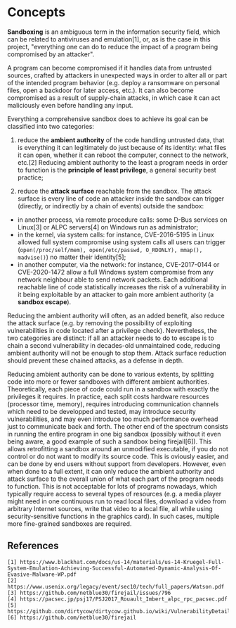 # Concepts

**Sandboxing** is an ambiguous term in the information security field, which can be related to antiviruses and emulation[1], or, as is the case in this project, "everything one can do to reduce the impact of a program being compromised by an attacker".

A program can become compromised if it handles data from untrusted sources, crafted by attackers in unexpected ways in order to alter all or part of the intended program behavior (e.g. deploy a ransomware on personal files, open a backdoor for later access, etc.). It can also become compromised as a result of supply-chain attacks, in which case it can act maliciously even before handling any input.

Everything a comprehensive sandbox does to achieve its goal can be classified into two categories:

1. reduce the **ambient authority** of the code handling untrusted data, that is everything it can legitimately do just because of its identity: what files it can open, whether it can reboot the computer, connect to the network, etc.[2] Reducing ambient authority to the least a program needs in order to function is the **principle of least privilege**, a general security best practice;

2. reduce the **attack surface** reachable from the sandbox. The attack surface is every line of code an attacker inside the sandbox can trigger (directly, or indirectly by a chain of events) outside the sandbox:
- in another process, via remote procedure calls: some D-Bus services on Linux[3] or ALPC servers[4] on Windows run as administrator;
- in the kernel, via system calls: for instance, CVE-2016-5195 in Linux allowed full system compromise using system calls all users can trigger (`open(/proc/self/mem), open(/etc/passwd, O_RDONLY), mmap(), madvise()`) no matter their identity[5];
- in another computer, via the network: for instance, CVE-2017-0144 or CVE-2020-1472 allow a full Windows system compromise from any network neighbour able to send network packets.
Each additional reachable line of code statistically increases the risk of a vulnerability in it being exploitable by an attacker to gain more ambient authority (a **sandbox escape**).

Reducing the ambient authority will often, as an added benefit, also reduce the attack surface (e.g. by removing the possibility of exploiting vulnerabilities in code located after a privilege check). Nevertheless, the two categories are distinct: if all an attacker needs to do to escape is to chain a second vulnerability in decades-old unmaintained code, reducing ambient authority will not be enough to stop them. Attack surface reduction should prevent these chained attacks, as a defense in depth.

Reducing ambient authority can be done to various extents, by splitting code into more or fewer sandboxes with different ambient authorities. Theoretically, each piece of code could run in a sandbox with exactly the privileges it requires. In practice, each split costs hardware resources (processor time, memory), requires introducing communication channels which need to be developped and tested, may introduce security vulnerabilities, and may even introduce too much performance overhead just to communicate back and forth. The other end of the spectrum consists in running the entire program in one big sandbox (possibly without it even being aware, a good example of such a sandbox being firejail[6]). This allows retrofitting a sandbox around an unmodified executable, if you do not control or do not want to modify its source code. This is oviously easier, and can be done by end users without support from developers. However, even when done to a full extent, it can only reduce the ambient authority and attack surface to the overall union of what each part of the program needs to function. This is not acceptable for lots of programs nowadays, which typically require access to several types of resources (e.g. a media player might need in one continuous run to read local files, download a video from arbitrary Internet sources, write that video to a local file, all while using security-sensitive functions in the graphics card). In such cases, multiple more fine-grained sandboxes are required.

## References

    [1] https://www.blackhat.com/docs/us-14/materials/us-14-Kruegel-Full-System-Emulation-Achieving-Successful-Automated-Dynamic-Analysis-Of-Evasive-Malware-WP.pdf
    [2] https://www.usenix.org/legacy/event/sec10/tech/full_papers/Watson.pdf
    [3] https://github.com/netblue30/firejail/issues/796
    [4] https://pacsec.jp/psj17/PSJ2017_Rouault_Imbert_alpc_rpc_pacsec.pdf
    [5] https://github.com/dirtycow/dirtycow.github.io/wiki/VulnerabilityDetails
    [6] https://github.com/netblue30/firejail

